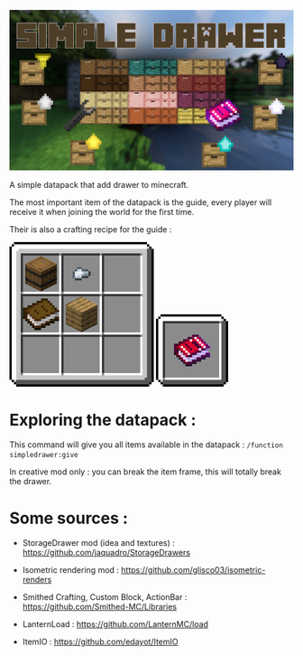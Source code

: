 ![Banner](images/simple_drawer.png)

A simple datapack that add drawer to minecraft.


The most important item of the datapack is the guide, every player will receive it when joining the world for the first time.

Their is also a crafting recipe for the guide :

![Guide](assets/simpledrawer/textures/item/font/craft_guide.png) ![Guide](assets/simpledrawer/textures/item/font/result_guide.png)

# Exploring the datapack :

This command will give you all items available in the datapack :
```/function simpledrawer:give```

In creative mod only : you can break the item frame, this will totally break the drawer.

# Some sources :
- StorageDrawer mod (idea and textures) : https://github.com/jaquadro/StorageDrawers

- Isometric rendering mod : https://github.com/glisco03/isometric-renders

- Smithed Crafting, Custom Block, ActionBar : https://github.com/Smithed-MC/Libraries

- LanternLoad : https://github.com/LanternMC/load

- ItemIO : https://github.com/edayot/ItemIO
